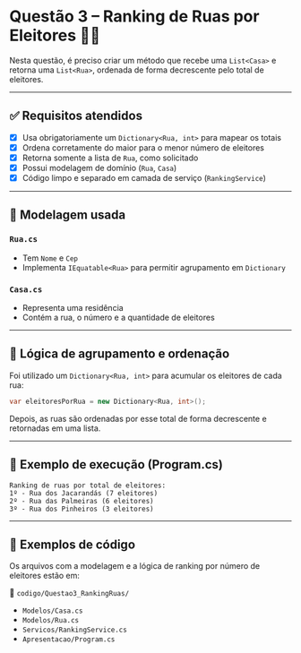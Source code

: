 # Questão 3 – Ranking de Ruas por Eleitores 🏡✨

Nesta questão, é preciso criar um método que recebe uma `List<Casa>` e retorna uma `List<Rua>`, ordenada de forma decrescente pelo total de eleitores.

---

## ✅ Requisitos atendidos

- [x] Usa obrigatoriamente um `Dictionary<Rua, int>` para mapear os totais
- [x] Ordena corretamente do maior para o menor número de eleitores
- [x] Retorna somente a lista de `Rua`, como solicitado
- [x] Possui modelagem de domínio (`Rua`, `Casa`)
- [x] Código limpo e separado em camada de serviço (`RankingService`)

---

## 🧠 Modelagem usada

### `Rua.cs`

- Tem `Nome` e `Cep`
- Implementa `IEquatable<Rua>` para permitir agrupamento em `Dictionary`

### `Casa.cs`

- Representa uma residência
- Contém a rua, o número e a quantidade de eleitores

---

## 🧮 Lógica de agrupamento e ordenação

Foi utilizado um `Dictionary<Rua, int>` para acumular os eleitores de cada rua:

```csharp
var eleitoresPorRua = new Dictionary<Rua, int>();
```

Depois, as ruas são ordenadas por esse total de forma decrescente e retornadas em uma lista.

---

## 🧪 Exemplo de execução (Program.cs)

```plaintext
Ranking de ruas por total de eleitores:
1º - Rua dos Jacarandás (7 eleitores)
2º - Rua das Palmeiras (6 eleitores)
3º - Rua dos Pinheiros (3 eleitores)
```

---

## 📁 Exemplos de código

Os arquivos com a modelagem e a lógica de ranking por número de eleitores estão em:

📂 `codigo/Questao3_RankingRuas/`

- `Modelos/Casa.cs`
- `Modelos/Rua.cs`
- `Servicos/RankingService.cs`
- `Apresentacao/Program.cs`
